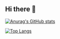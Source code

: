 ## Hi there 👋

<!--
**Pinedah/pinedah** is a ✨ _special_ ✨ repository because its `README.md` (this file) appears on your GitHub profile.

Here are some ideas to get you started:

- 🔭 I’m currently working on ...
- 🌱 I’m currently learning ...
- 👯 I’m looking to collaborate on ...
- 🤔 I’m looking for help with ...
- 💬 Ask me about ...
- 📫 How to reach me: ...
- 😄 Pronouns: ...
- ⚡ Fun fact: ...
-->

[![Anurag's GitHub stats](https://github-readme-stats.vercel.app/api?username=pinedah)](https://github.com/pinedah/github-readme-stats)

[![Top Langs](https://github-readme-stats.vercel.app/api/top-langs/?username=Pinedah&layout=donut)](https://github.com/anuraghazra/github-readme-stats)
